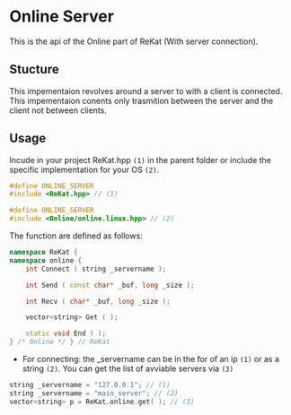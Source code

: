 # Online Server

This is the api of the Online part of ReKat (With server connection).

## Stucture

This impementaion revolves around a server to with a client is connected.
This impementaion conents only trasmition between the server and the client not between clients.

## Usage

Incude in your project ReKat.hpp `(1)` in the parent folder or include the specific implementation for your OS `(2)`.

```cpp
#define ONLINE_SERVER
#include <ReKat.hpp> // (1)

#define ONLINE_SERVER
#include <Online/online.linux.hpp> // (2)
```

The function are defined as follows:

```cpp
namespace ReKat {
namespace online {
    int Connect ( string _servername );

    int Send ( const char* _buf, long _size );

    int Recv ( char* _buf, long _size );

    vector<string> Get ( );

    static void End ( );
} /* Online */ } // ReKat
```

- For connecting: the _servername can be in the for of an ip `(1)` or as a string `(2)`.
You can get the list of avviable servers via `(3)`

```cpp
string _servername = "127.0.0.1"; // (1)
string _servername = "main_server"; // (2)
vector<string> p = ReKat.online.get( ); // (3)
```
